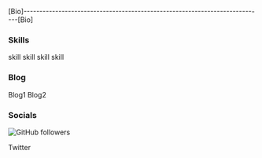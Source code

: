 [Bio]----------------------------------------------------------------------------[Bio]

### Skills
skill
skill
skill
skill

### Blog
Blog1
Blog2

### Socials
![GitHub followers](https://img.shields.io/github/followers/sparshchaudhari)

Twitter
